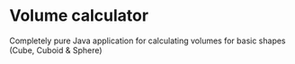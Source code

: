 # Volume calculator
Completely pure Java application for calculating volumes for basic shapes (Cube, Cuboid & Sphere) 
